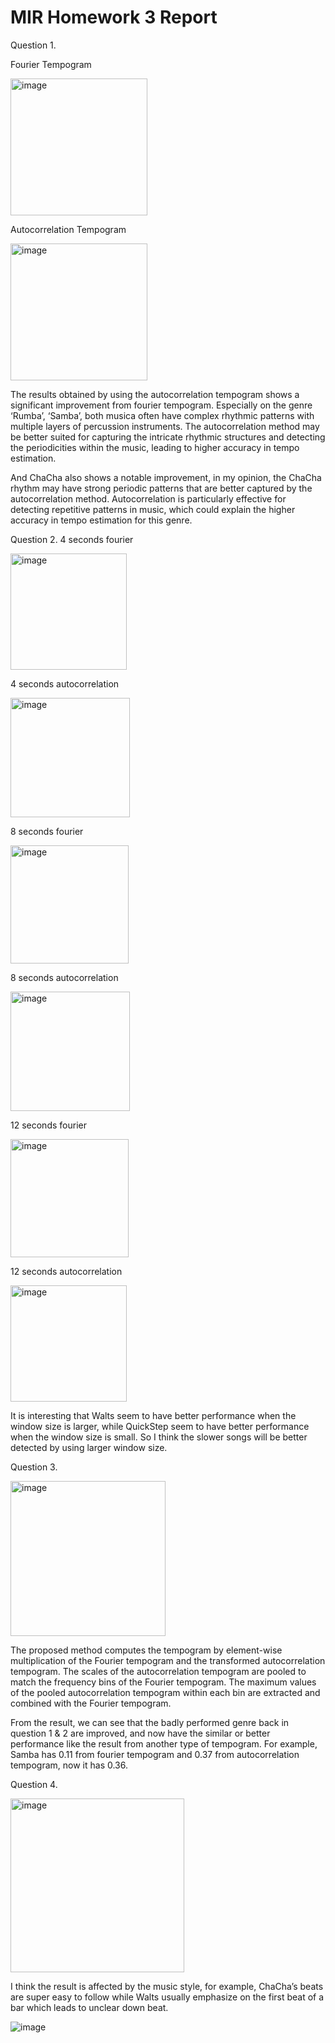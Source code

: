 # MIR Homework 3 Report

Question 1.

Fourier Tempogram

<img width="219" alt="image" src="https://github.com/EvelynHung-79/Music_Information_Rechieval/assets/57160523/f52fcb9f-b9ea-42de-82e2-ad0f651717f2">

Autocorrelation Tempogram

<img width="219" alt="image" src="https://github.com/EvelynHung-79/Music_Information_Rechieval/assets/57160523/d2c0b0f4-09b0-4897-9ae3-39983b686076">

The results obtained by using the autocorrelation tempogram shows a significant improvement from fourier tempogram. Especially on the genre ‘Rumba’, ‘Samba’, both musica often have complex rhythmic patterns with multiple layers of percussion instruments. The autocorrelation method may be better suited for capturing the intricate rhythmic structures and detecting the periodicities within the music, leading to higher accuracy in tempo estimation.

And ChaCha also shows a notable improvement, in my opinion, the ChaCha rhythm may have strong periodic patterns that are better captured by the autocorrelation method. Autocorrelation is particularly effective for detecting repetitive patterns in music, which could explain the higher accuracy in tempo estimation for this genre.

Question 2. 
4 seconds fourier

<img width="186" alt="image" src="https://github.com/EvelynHung-79/Music_Information_Rechieval/assets/57160523/52bfa0e4-8912-4fa7-8ea9-62a6745c022a">

4 seconds autocorrelation

<img width="191" alt="image" src="https://github.com/EvelynHung-79/Music_Information_Rechieval/assets/57160523/695a3aae-b069-4696-a996-ca76e0080677">

8 seconds fourier

<img width="189" alt="image" src="https://github.com/EvelynHung-79/Music_Information_Rechieval/assets/57160523/1c1bac3f-a263-40ca-a975-ca2cbcaf2ec0">

8 seconds autocorrelation

<img width="191" alt="image" src="https://github.com/EvelynHung-79/Music_Information_Rechieval/assets/57160523/a083407a-b601-4ad4-a371-fb50e4c3813b">

12 seconds fourier

<img width="189" alt="image" src="https://github.com/EvelynHung-79/Music_Information_Rechieval/assets/57160523/1d37719a-6c73-4208-858d-85f5ee3c4fdb">

12 seconds autocorrelation

<img width="186" alt="image" src="https://github.com/EvelynHung-79/Music_Information_Rechieval/assets/57160523/c649c357-1d35-4623-bc58-9777484cd8af">

It is interesting that Walts seem to have better performance when the window size is larger, while QuickStep seem to have better performance when the window size is small. So I think the slower songs will be better detected by using larger window size. 

Question 3. 

<img width="248" alt="image" src="https://github.com/EvelynHung-79/Music_Information_Rechieval/assets/57160523/3e097daf-50f2-4237-907a-bd624392915b">

The proposed method computes the tempogram by element-wise multiplication of the Fourier tempogram and the transformed autocorrelation tempogram. The scales of the autocorrelation tempogram are pooled to match the frequency bins of the Fourier tempogram. The maximum values of the pooled autocorrelation tempogram within each bin are extracted and combined with the Fourier tempogram.

From the result, we can see that the badly performed genre back in question 1 & 2 are improved, and now have the similar or better performance like the result from another type of tempogram. For example, Samba has 0.11 from fourier tempogram and 0.37 from autocorrelation tempogram, now it has 0.36.

Question 4.

<img width="278" alt="image" src="https://github.com/EvelynHung-79/Music_Information_Rechieval/assets/57160523/b6a4821f-15fb-47a8-bd9f-b8385ade2add">
 
I think the result is affected by the music style, for example, ChaCha’s beats are super easy to follow while Walts usually emphasize on the first beat of a bar which leads to unclear down beat. 

![image](https://github.com/EvelynHung-79/Music_Information_Rechieval/assets/57160523/685ba049-a988-4af5-945a-71e3e2af4885)
